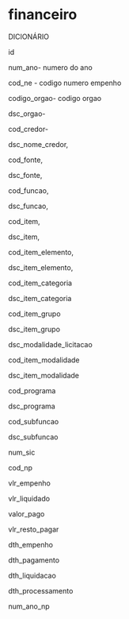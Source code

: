# financeiro
DICIONÁRIO

id 

num_ano- numero do ano

cod_ne - codigo numero empenho

codigo_orgao- codigo orgao

dsc_orgao-

cod_credor- 

dsc_nome_credor,

cod_fonte,

dsc_fonte, 

cod_funcao,

dsc_funcao, 

cod_item, 

dsc_item,

cod_item_elemento,

dsc_item_elemento,

cod_item_categoria

dsc_item_categoria

cod_item_grupo

dsc_item_grupo

dsc_modalidade_licitacao

cod_item_modalidade

dsc_item_modalidade

cod_programa

dsc_programa

cod_subfuncao

dsc_subfuncao

num_sic

cod_np

vlr_empenho

vlr_liquidado

valor_pago

vlr_resto_pagar

dth_empenho

dth_pagamento

dth_liquidacao

dth_processamento

num_ano_np
